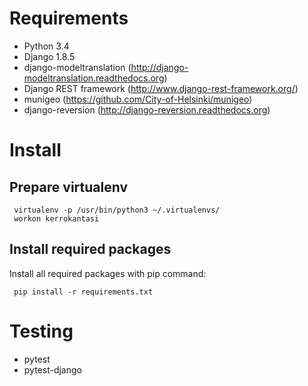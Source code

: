 
# Requirements

 - Python 3.4
 - Django 1.8.5
 - django-modeltranslation (http://django-modeltranslation.readthedocs.org)
 - Django REST framework (http://www.django-rest-framework.org/)
 - munigeo (https://github.com/City-of-Helsinki/munigeo)
 - django-reversion (http://django-reversion.readthedocs.org)

# Install

## Prepare virtualenv

     virtualenv -p /usr/bin/python3 ~/.virtualenvs/
     workon kerrokantasi

## Install required packages

Install all required packages with pip command:

     pip install -r requirements.txt

# Testing

 - pytest
 - pytest-django
